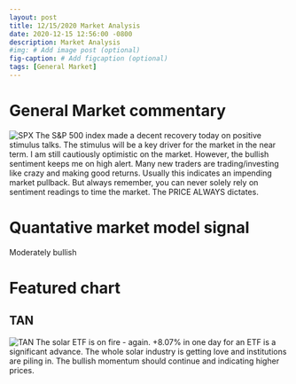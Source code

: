 ```yaml
---
layout: post
title: 12/15/2020 Market Analysis
date: 2020-12-15 12:56:00 -0800
description: Market Analysis
#img: # Add image post (optional)
fig-caption: # Add figcaption (optional)
tags: [General Market]
---
```

# General Market commentary
![SPX]({{site.baseurl}}/assets/img/2020-12-15/SPX-d.jpg)
The S&P 500 index made a decent recovery today on positive stimulus talks. The stimulus will be a key driver for the market in the near term.
I am still cautiously optimistic on the market. However, the bullish sentiment keeps me on high alert. Many new traders are trading/investing like crazy and making good returns.
Usually this indicates an impending market pullback. But always remember, you can never solely rely on sentiment readings to time the market. The PRICE ALWAYS dictates.

# Quantative market model signal
Moderately bullish

# Featured chart
## TAN
![TAN]({{site.baseurl}}/assets/img/2020-12-15/TAN-d.jpg)
The solar ETF is on fire - again. +8.07% in one day for an ETF is a significant advance. The whole solar industry is getting love and institutions are piling in. The bullish momentum should continue and indicating higher prices.
